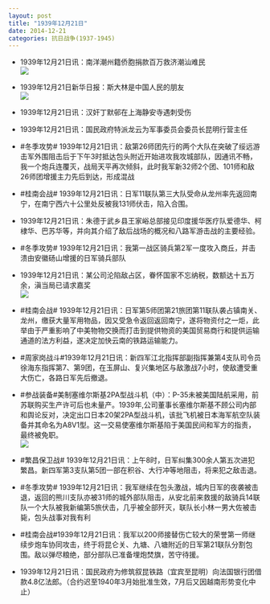 ```yaml
---
layout: post
title: "1939年12月21日"
date: 2014-12-21
categories: 抗日战争(1937-1945)
---
```


<meta name="referrer" content="no-referrer" />

- 1939年12月21日讯：南洋潮州籍侨胞捐款百万救济潮汕难民 <br/><img src="https://ww2.sinaimg.cn/large/aca367d8jw1enhp5jh9coj204s0cigm6.jpg" />

- 1939年12月21日新华日报：斯大林是中国人民的朋友 <br/><img src="https://ww1.sinaimg.cn/large/aca367d8jw1enhnf4xupxj20je0ge0vb.jpg" />

- 1939年12月21日讯：汉奸丁默邨在上海静安寺遇刺受伤 

- 1939年12月21日讯：国民政府特派龙云为军事委员会委员长昆明行营主任 

- #冬季攻势# 1939年12月21日讯：敌第26师团先行的两个大队在突破了绥远游击军外围阻击后于下午3时抵达包头附近开始进攻我攻城部队，因通讯不畅，我一个炮兵连覆灭，战局天平再次倾斜，此时我军新32师2个团、101师和敌26师团增援主力先后到达，形成混战 

- #桂南会战# 1939年12月21日讯：日军11联队第三大队受命从龙州率先返回南宁，在南宁西六十公里处反被我131师伏击，陷入合围。 

- 1939年12月21日讯：朱德于武乡县王家峪总部接见印度援华医疗队爱德华、柯棣华、巴苏华等，并向其介绍了敌后战场的概况和八路军游击战的主要经验。 

- #冬季攻势# 1939年12月21日讯：我第一战区骑兵第2军一度攻入商丘，并击溃由安徽砀山增援的日军骑兵部队 

- 1939年12月21日讯：某公司沦陷敌占区，眷怀国家不忘纳税，数额达十五万余，滇当局已请求嘉奖 <br/><img src="https://ww3.sinaimg.cn/large/aca367d8jw1enh6y7jwrsj205f0byjry.jpg" />

- #桂南会战# 1939年12月21日讯：日军第5师团第21旅团第11联队袭占镇南关、龙州，缴获大量军用物品，因又受急令返回返回南宁，遂将物资付之一炬，此举由于严重影响了中美物物交换而打击到提供物资的美国贸易商行和提供运输通道的法方利益，遂决定加快云南的铁路运输能力。 

- #周家岗战斗#1939年12月21日讯：新四军江北指挥部副指挥兼第4支队司令员徐海东指挥第7、第9团，在玉屏山、复兴集地区与敌激战7小时，使敌遭受重大伤亡，各路日军先后撤退。 

- #参战装备#美制塞维尔斯基2PA型战斗机（中）：P-35未被美国陆航采用，前苏联购买生产许可后也未量产。1939年,公司董事长塞维尔斯基不顾公司内部和舆论反对，决定出口日本20架2PA型战斗机，该批飞机被日本海军航空队装备并其命名为A8V1型。这一交易使塞维尔斯基陷于美国民间和军方的指责，最终被免职。  <br/><img src="https://ww1.sinaimg.cn/large/aca367d8jw1enh2lzgdtdj20bb0nu77m.jpg" />

- #繁昌保卫战# 1939年12月21日讯：上午8时，日军纠集300余人第五次进犯繁昌。新四军第3支队第5团一部在积谷、大行冲等地阻击，将来犯之敌击退。 

- #冬季攻势# 1939年12月21日讯：我军继续在包头激战，城内日军的夜袭被击退，返回的熊川支队亦被31师的城外部队阻击，从安北前来救援的敌骑兵14联队一个大队被我新编第5旅伏击，几乎被全部歼灭，联队长小林一男大佐被击毙，包头战事对我有利 

- #桂南会战#1939年12月21日讯：我军以200师接替伤亡较大的荣誉第一师继续步炮车协同攻击，终于将昆仑关、九塘、八塘附近的日军第21联队分割包围。敌以弹尽粮绝，部分部队已准备埋炮焚旗，苦守待援。 

- 1939年12月21日讯：国民政府为修筑叙昆铁路（宜宾至昆明）向法国银行团借款4.8亿法郎。（合约迟至1940年3月始批准生效，7月后又因越南形势变化中止） 

